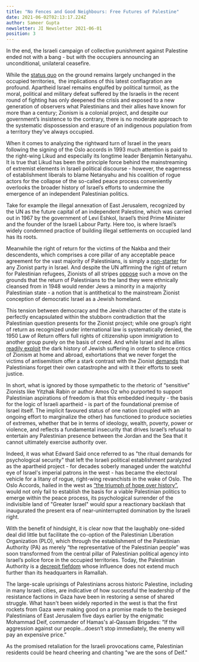 ```yaml
---
title: "No Fences and Good Neighbours: Free Futures of Palestine"
date: 2021-06-02T02:13:17.224Z
author: Sameer Gupta
newsletter: JI Newsletter 2021-06-01
position: 3
---
```

In the end, the Israeli campaign of collective punishment against Palestine ended not with a bang - but with the occupiers announcing an unconditional, unilateral ceasefire. 

While the [status quo](https://www.hrw.org/report/2021/04/27/threshold-crossed/israeli-authorities-and-crimes-apartheid-and-persecution) on the ground remains largely unchanged in the occupied territories,  the implications of this latest conflagration are profound. Apartheid Israel remains engulfed by political turmoil, as the moral, political and military defeat suffered by the Israelis in the recent round of fighting has only deepened the crisis and exposed to a new generation of observers what Palestinians and their allies have known for more than a century; Zionism is a colonial project, and despite our government’s insistence to the contrary, there is no moderate approach to the systematic dispossession and erasure of an indigenous population from a territory they’ve always occupied. 

When it comes to analyzing the rightward turn of Israel in the years following the signing of the Oslo accords in 1993 much attention is paid to the right-wing Likud and especially its longtime leader Benjamin Netanyahu. It is true that Likud has been the principle force behind the mainstreaming of extremist elements in Israeli political discourse - however, the eagerness of establishment liberals to blame Netanyahu and his coalition of rogue actors for the collapse of the so-called peace process conveniently overlooks the broader history of Israel’s efforts to undermine the emergence of an independent Palestinian politics.

Take for example the illegal annexation of East Jerusalem, recognized by the UN as the future capital of an independent Palestine, which was carried out in 1967 by the government of Levi Eshkol, Israel’s third Prime Minister and the founder of the Israeli Labour Party. Here too, is where Israel’s widely condemned practice of building illegal settlements on occupied land has its roots. 

Meanwhile the right of return for the victims of the Nakba and their descendents, which comprises a core pillar of any acceptable peace agreement for the vast majority of Palestinians, is simply a [non-starter](https://www.hrw.org/report/2021/04/27/threshold-crossed/israeli-authorities-and-crimes-apartheid-and-persecution#_ftn91) for any Zionist party in Israel. And despite the UN affirming the right of return for Palestinian refugees, Zionists of all stripes [oppose](https://electronicintifada.net/content/right-return-and-right-choice/4903) such a move on the grounds that the return of Palestinians to the land they were ethnically cleansed from in 1948 would render Jews a minority in a majority Palestinian state - a notion that is antithetical to the mainstream Zionist conception of democratic Israel as a Jewish homeland. 

This tension between democracy and the Jewish character of the state is perfectly encapsulated within the stubborn contradiction that the Palestinian question presents for the Zionist project; while one group’s right of return as recognized under international law is systematically denied, the 1950 Law of Return offers full rights of citizenship upon immigration to another group purely on the basis of creed. And while Israel and its allies [readily exploit](https://www.amazon.ca/Holocaust-Industry-Reflections-Exploitation-Suffering/dp/1781685614) the dark history of Jewish suffering in order to silence critics of Zionism at home and abroad, exhortations that we never forget the victims of antisemitism offer a stark contrast with the Zionist [demands](https://www.972mag.com/nakbalaw/) that Palestinians forget their own catastrophe and with it their efforts to seek justice. 

In short, what is ignored by those sympathetic to the rhetoric of “sensitive” Zionists like Yitzhak Rabin or author Amos Oz who purported to support Palestinian aspirations of freedom is that this embedded inequity - the basis for the logic of Israeli apartheid - is part of the foundational premise of Israel itself. The implicit favoured status of one nation (coupled with an ongoing effort to marginalize the other) has functioned to produce societies of extremes, whether that be in terms of ideology, wealth, poverty, power or violence, and reflects a fundamental insecurity that drives Israel’s refusal to entertain any Palestinian presence between the Jordan and the Sea that it cannot ultimately exercise authority over.

Indeed, it was what Edward Said once referred to as "the ritual demands for psychological security" that left the Israeli political establishment paralyzed as the apartheid project - for decades soberly managed under the watchful eye of Israel's imperial patrons in the west - has became the electoral vehicle for a litany of rogue, right-wing revanchists in the wake of Oslo. The Oslo Accords, hailed in the west as [“the triumph of hope over history”](https://www.nytimes.com/1993/09/14/world/mideast-accord-overview-rabin-arafat-seal-their-accord-clinton-applauds-brave.html), would not only fail to establish the basis for a viable Palestinian politics to emerge within the peace process, its psychological surrender of the indivisible land of "Greater Israel" would spur a reactionary backlash that inaugurated the present era of near-uninterrupted domination by the Israeli right. 

With the benefit of hindsight, it is clear now that the laughably one-sided deal did little but facilitate the co-option of the Palestinian Liberation Organization (PLO), which through the establishment of the Palestinian Authority (PA) as merely “the representative of the Palestinian people” was soon transformed from the central pillar of Palestinian political agency into Israel’s police force in the occupied territories. Today, the Palestinian Authority is a [decrepit fiefdom](https://www.jpost.com/israel-news/palestinians-launch-campaign-to-oust-illegitimate-abbas-669666) whose influence does not extend much further than its headquarters in Ramallah.

The large-scale uprisings of Palestinians across historic Palestine, including in many Israeli cities, are indicative of how successful the leadership of the resistance factions in Gaza have been in restoring a sense of shared struggle. What hasn't been widely reported in the west is that the first rockets from Gaza were making good on a promise made to the besieged Palestinians of East Jerusalem five days earlier by the enigmatic Mohammad Deif, commander of Hamas's al-Qassam Brigades: “If the aggression against our people…doesn’t stop immediately, the enemy will pay an expensive price.”

As the promised retaliation for the Israeli provocations came, Palestinian residents could be heard cheering and chanting "we are the sons of Deif."